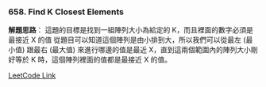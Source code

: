 ### 658. Find K Closest Elements

 **解題思路**：
 這題的目標是找到一組陣列大小為給定的 K，而且裡面的數字必須是最接近 X 的值
 從題目可以知道這個陣列是由小排到大，所以我們可以從最左 (最小值) 跟最右 (最大值)
 來進行哪邊的值是最近 X，直到這兩個範圍內的陣列大小剛好等於 K 時，這個陣列裡面的值都是最接近 X 的值。



[LeetCode Link](https://leetcode.com/problems/find-k-closest-elements/)